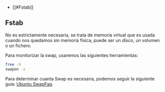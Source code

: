 - [[#Fstab]]

## Fstab

No es estrictamente necesaria, se trata de memoria virtual que es usada cuando nos quedamos sin memoria física, puede ser un disco, un volumen o un fichero.

Para monitorizar la swap, usaremos las siguientes herramientas:

```bash
free -h
swapon -s
```

Para determinar cuanta Swap es necesaria, podemos seguir la siguiente guía: [Ubuntu SwapFaq](https://help.ubuntu.com/community/SwapFaq).